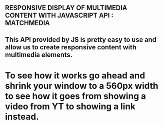 ## RESPONSIVE DISPLAY OF MULTIMEDIA CONTENT WITH JAVASCRIPT API : MATCHMEDIA

## This API provided by JS is pretty easy to use and allow us to create responsive content with multimedia elements.

# To see how it works go ahead and shrink your window to a 560px width to see how it goes from showing a video from YT to showing a link instead.
